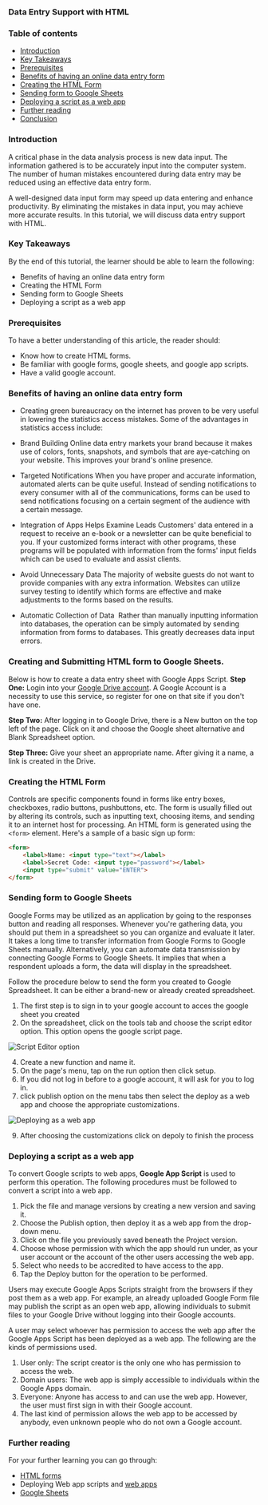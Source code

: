 ### Data Entry Support with HTML

### Table of contents

- [Introduction](#introduction)
- [Key Takeaways](#key-takeaways)
- [Prerequisites](#prerequisites)
- [Benefits of having an online data entry form](#benefits-of-having-an-online-data-entry-form)
- [Creating the HTML Form](#creating-the-html-form)
- [Sending form to Google Sheets](#sending-form-to-google-sheets)
- [Deploying a script as a web app](#deploying-a-script-as-a-web-app)
- [Further reading](#further-reading)
- [Conclusion](#conclusion)

### Introduction
A critical phase in the data analysis process is new data
 input. The information gathered is to be accurately input into the computer system. 
The number of human mistakes encountered during data entry may be reduced using an effective data entry form.

A well-designed data input form may speed up data entering and enhance productivity. 
By eliminating the mistakes in data input, you may achieve more accurate results. 
In this tutorial, we will discuss data entry support with HTML.

### Key Takeaways
By the end of this tutorial, the learner should be able to learn the following:
- Benefits of having an online data entry form
- Creating the HTML Form
- Sending form to Google Sheets
- Deploying a script as a web app

### Prerequisites
To have a better understanding of this article, the reader should:
-  Know how to create HTML forms.
-  Be familiar with google forms, google sheets, and google app scripts.
- Have a valid google account.

### Benefits of having an online data entry form
- Creating green bureaucracy on the internet has proven to be very useful in lowering the statistics access mistakes.
Some of the advantages in statistics access include:

* Brand Building
Online data entry markets your brand because it makes use of colors, fonts, snapshots, and symbols that are aye-catching on your website. This improves your brand's online presence.

* Targeted Notifications
When you have proper and accurate information, automated alerts can be quite useful. Instead of sending notifications to every consumer with all of the communications, forms can be used to send notifications focusing on a certain segment of the audience with a certain message. 

* Integration of Apps Helps Examine Leads
Customers' data entered in a request to receive an e-book or a newsletter can be quite beneficial to you. If your customized forms interact with other programs, these programs will be populated with information from the forms' input fields which can be used to evaluate and assist clients.

* Avoid Unnecessary Data
The majority of website guests do not want to provide companies with any extra information. Websites can utilize survey testing to identify which forms are effective and make adjustments to the forms based on the results.

* Automatic Collection of Data
 Rather than manually inputting information into databases, the operation can be simply automated by sending information from forms to databases. This greatly decreases data input errors.
### Creating and Submitting HTML form to Google Sheets.
Below is how to create a data entry sheet with Google Apps Script.
**Step One:** Login into your [Google Drive account](https://drive.google.com/drive/my-drive).
A Google Account is a necessity to use this service, so register for one on that site if you don't have one.

**Step Two:** After logging in to Google Drive, there is a New button on the top left of the page. Click on it and choose the Google sheet alternative and Blank Spreadsheet option.

**Step Three:** Give your sheet an appropriate name. After giving it a name, a link is created in the Drive.

### Creating the HTML Form
Controls are specific components found in forms like entry boxes, checkboxes, radio buttons, pushbuttons, etc. The form is usually filled out by altering its controls, such as inputting text, choosing items, and sending it to an internet host for processing.
An HTML form is generated using the `<form>` element. Here's a sample of a basic sign up form:
```html
<form>
    <label>Name: <input type="text"></label>
    <label>Secret Code: <input type="password"></label>
    <input type="submit" value="ENTER">
</form>
```

### Sending form to Google Sheets
Google Forms may be utilized as an application by going to the responses button and reading all responses. Whenever you're gathering data, you should put them in a spreadsheet so you can organize and evaluate it later.
It takes a long time to transfer information from Google Forms to Google Sheets manually. Alternatively, you can automate data transmission by connecting Google Forms to Google Sheets. It implies that when a respondent uploads a form, the data will display in the spreadsheet. 

Follow the procedure below to send the form you created to Google Spreadsheet. It can be either a brand-new or already created spreadsheet.
1. The first step is to sign in to your google account to acces the google sheet you created
2. On the spreadsheet, click on the tools tab and choose the script editor option. This option opens the google script page.

![Script Editor option](/engineering-education/data-entry-support-with-html/image0.png)

4. Create a new function and name it.
5. On the page's menu, tap on the run option then click setup.
6. If you did not log in before to a google account, it will ask for you to log in.
7. click publish option on the menu tabs then select the deploy as a web app and choose the appropriate customizations.

![Deploying as a web app](/engineering-education/data-entry-support-with-html/image2.png)

9. After choosing the customizations click on depoly to finish the process

### Deploying a script as a web app

To convert Google scripts to web apps, **Google App Script** is used to perform this operation. The following procedures must be followed to convert a script into a web app.
1. Pick the file and manage versions by creating a new version and saving it. 
2. Choose the Publish option, then deploy it as a web app from the drop-down menu.
3. Click on the file you previously saved beneath the Project version.
4. Choose whose permission with which the app should run under, as your user account or the account of the other users accessing the web app.
5. Select who needs to be accredited to have access to the app. 
6. Tap the Deploy button for the operation to be performed.

Users may execute Google Apps Scripts straight from the browsers if they post them as a web app. For example, an already uploaded Google Form file may publish the script as an open web app, allowing individuals to submit files to your Google Drive without logging into their Google accounts.

A user may select whoever has permission to access the web app after the Google Apps Script has been deployed as a web app. The following are the kinds of permissions used. 
1. User only: The script creator is the only one who has permission to access the web.
2. Domain users: The web app is simply accessible to individuals within the Google Apps domain.
3. Everyone: Anyone has access to and can use the web app. However, the user must first sign in with their Google account.
4. The last kind of permission allows the web app to be accessed by anybody, even unknown people who do not own a Google account.

### Further reading

For your further learning you can go through:
- [HTML forms](https://www.w3schools.com/html/html_forms.asp)
- Deploying Web app scripts and [web apps](https://developers.google.com/apps-script/guides/web)
- [Google Sheets](https://support.google.com/a/users/answer/9282959?hl=en)
